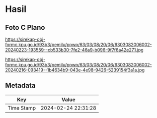# Hasil

## Foto C Plano

https://sirekap-obj-formc.kpu.go.id/93b3/pemilu/ppwp/63/03/08/20/06/6303082006002-20240223-193559--cb533b30-7fe2-46a9-b096-9f7f6a42e271.jpg

https://sirekap-obj-formc.kpu.go.id/93b3/pemilu/ppwp/63/03/08/20/06/6303082006002-20240216-093419--1b4634b9-043e-4e98-9426-5239154f3a1a.jpg


## Metadata

| Key        | Value               |
| ---------- | ------------------- |
| Time Stamp | 2024-02-24 22:31:28 |



